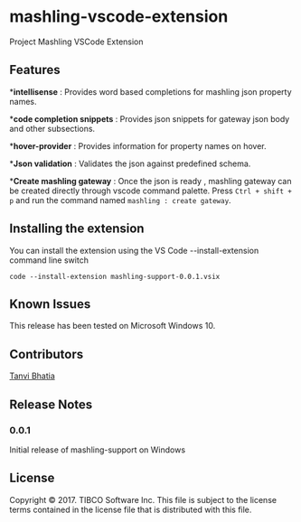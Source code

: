 # mashling-vscode-extension

Project Mashling VSCode Extension

## Features

*__intellisense__ : Provides word based completions for mashling json property names.

*__code completion snippets__ : Provides json snippets for gateway json body and other subsections.

*__hover-provider__ : Provides information for property names on hover.

*__Json validation__ : Validates the json against predefined schema.

*__Create mashling gateway__ : Once the json is ready , mashling gateway can be created directly through vscode command palette.
Press `Ctrl + shift + p` and run the command named `mashling : create gateway`.


## Installing the extension

You can install the extension using the VS Code --install-extension command line switch
```
code --install-extension mashling-support-0.0.1.vsix
```

## Known Issues

This release has been tested on Microsoft Windows 10.

## Contributors

[Tanvi Bhatia](https://github.com/tbhatia1912)

## Release Notes

### 0.0.1
Initial release of mashling-support on Windows

## License
Copyright © 2017. TIBCO Software Inc.
This file is subject to the license terms contained
in the license file that is distributed with this file.
